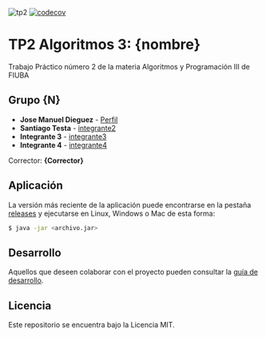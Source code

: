 ![tp2](https://github.com/jmdieguez/algothief/actions/workflows/build.yml/badge.svg) [![codecov](https://codecov.io/gh/jmdieguez/algothief/branch/master/graph/badge.svg)](https://codecov.io/gh/jmdieguez/algothief)
# TP2 Algoritmos 3: {nombre} 

Trabajo Práctico número 2 de la materia Algoritmos y Programación III de FIUBA

## Grupo {N}

* **Jose Manuel Dieguez** - [Perfil](https://github.com/jmdieguez)
* **Santiago Testa** - [integrante2](https://github.com/stesta1)
* **Integrante 3** - [integrante3](https://github.com/integrante3)
* **Integrante 4** - [integrante4](https://github.com/integrante4)

Corrector: **{Corrector}**

## Aplicación

La versión más reciente de la aplicación puede encontrarse en la pestaña [releases](https://github.com/jmdieguez/algothief/releases/latest) y ejecutarse en Linux, Windows o Mac de esta forma:

```bash
$ java -jar <archivo.jar>
```

## Desarrollo

Aquellos que deseen colaborar con el proyecto pueden consultar la [guía de desarrollo](./docs/Desarrollo.md).

## Licencia

Este repositorio se encuentra bajo la Licencia MIT.
